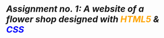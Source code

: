 

<h1><i> Assignment no. 1: A website of a flower shop designed with <span style="color:orange ;">HTML5</span> & <span style="color:blue;">CSS</span> </i></h1>
